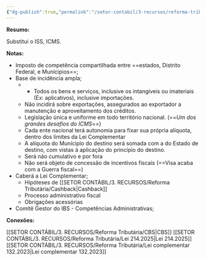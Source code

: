 ```yaml
---
{"dg-publish":true,"permalink":"/setor-contabil/3-recursos/reforma-tributaria/ibs/","dgPassFrontmatter":true,"created":"2025-08-14T08:59:55.342-03:00","updated":"2025-08-21T22:32:06.426-03:00"}
---
```


**Resumo:**

Substitui o ISS, ICMS.

**Notas:**

- Imposto de competência compartilhada entre ==estados, Distrito Federal, e Munícipios==;
- Base de incidência ampla;
	- - Todos os bens e serviços, inclusive os intangíveis ou imateriais (Ex: aplicativos), inclusive importações.
	- Não incidirá sobre exportações, assegurados ao exportador a manutenção e aproveitamento dos créditos.
	- Legislação única e uniforme em todo território nacional. (==*Um dos grandes desafios do ICMS*==)
	- Cada ente nacional terá autonomia para fixar sua própria alíquota, dentro dos limites da Lei Complementar
	- A alíquota do Munícipio do destino será somada com a do Estado de destino, com vistas à aplicação do princípio do destino.
	- Será não cumulativo e por fora
	- Não será objeto de concessão de incentivos fiscais (==Visa acaba com a Guerra fiscal==)
- Caberá a Lei Complementar;
	- Hipóteses de [[SETOR CONTÁBIL/3. RECURSOS/Reforma Tributária/Cashback\|Cashback]]
	- Processo administrativo fiscal
	- Obrigações acessórias
- Comitê Gestor do IBS - Competências Administrativas;


**Conexões:**

[[SETOR CONTÁBIL/3. RECURSOS/Reforma Tributária/CBS\|CBS]]
[[SETOR CONTÁBIL/3. RECURSOS/Reforma Tributária/Lei 214.2025\|Lei 214.2025]]
[[SETOR CONTÁBIL/3. RECURSOS/Reforma Tributária/Lei complementar 132.2023\|Lei complementar 132.2023]]